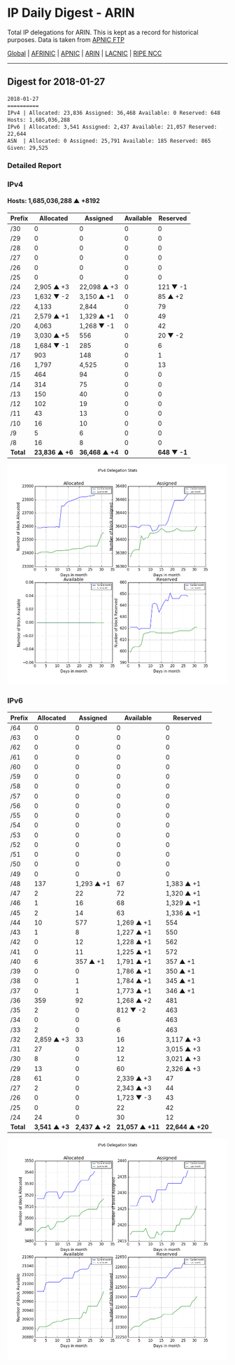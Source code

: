 # IP Daily Digest - ARIN 

Total IP delegations for ARIN. This is kept as a record for historical purposes. Data is taken from [APNIC FTP](https://ftp.apnic.net/)

[Global](https://github.com/csmets/IP-Daily-Digest) | [AFRINIC](https://github.com/csmets/IP-Daily-Digest/tree/master/archives/AFRINIC) | [APNIC](https://github.com/csmets/IP-Daily-Digest/tree/master/archives/APNIC) | [ARIN](https://github.com/csmets/IP-Daily-Digest/tree/master/archives/ARIN) | [LACNIC](https://github.com/csmets/IP-Daily-Digest/tree/master/archives/LACNIC) | [RIPE NCC](https://github.com/csmets/IP-Daily-Digest/tree/master/archives/RIPE_NCC)

---

## Digest for 2018-01-27
```
2018-01-27
==========
IPv4 | Allocated: 23,836 Assigned: 36,468 Available: 0 Reserved: 648 Hosts: 1,685,036,288
IPv6 | Allocated: 3,541 Assigned: 2,437 Available: 21,057 Reserved: 22,644
ASN  | Allocated: 0 Assigned: 25,791 Available: 185 Reserved: 865 Given: 29,525
```

### Detailed Report

### IPv4

#### Hosts: **1,685,036,288 ▲ +8192**

| Prefix | Allocated | Assigned | Available | Reserved |
| ----- | ----- | ----- | ----- | ----- |
| /30 | 0 | 0 | 0 | 0 |
| /29 | 0 | 0 | 0 | 0 |
| /28 | 0 | 0 | 0 | 0 |
| /27 | 0 | 0 | 0 | 0 |
| /26 | 0 | 0 | 0 | 0 |
| /25 | 0 | 0 | 0 | 0 |
| /24 | 2,905 ▲ +3 | 22,098 ▲ +3 | 0 | 121 ▼ -1 |
| /23 | 1,632 ▼ -2 | 3,150 ▲ +1 | 0 | 85 ▲ +2 |
| /22 | 4,133 | 2,844 | 0 | 79 |
| /21 | 2,579 ▲ +1 | 1,329 ▲ +1 | 0 | 49 |
| /20 | 4,063 | 1,268 ▼ -1 | 0 | 42 |
| /19 | 3,030 ▲ +5 | 556 | 0 | 20 ▼ -2 |
| /18 | 1,684 ▼ -1 | 285 | 0 | 6 |
| /17 | 903 | 148 | 0 | 1 |
| /16 | 1,797 | 4,525 | 0 | 13 |
| /15 | 464 | 94 | 0 | 0 |
| /14 | 314 | 75 | 0 | 0 |
| /13 | 150 | 40 | 0 | 0 |
| /12 | 102 | 19 | 0 | 0 |
| /11 | 43 | 13 | 0 | 0 |
| /10 | 16 | 10 | 0 | 0 |
| /9 | 5 | 6 | 0 | 0 |
| /8 | 16 | 8 | 0 | 0 |
| **Total** | **23,836 ▲ +6** | **36,468 ▲ +4** | **0** | **648 ▼ -1** |

![ipv4-stats](ipv4-figure.png)

### IPv6

| Prefix | Allocated | Assigned | Available | Reserved |
| ----- | ----- | ----- | ----- | ----- |
| /64 | 0 | 0 | 0 | 0 |
| /63 | 0 | 0 | 0 | 0 |
| /62 | 0 | 0 | 0 | 0 |
| /61 | 0 | 0 | 0 | 0 |
| /60 | 0 | 0 | 0 | 0 |
| /59 | 0 | 0 | 0 | 0 |
| /58 | 0 | 0 | 0 | 0 |
| /57 | 0 | 0 | 0 | 0 |
| /56 | 0 | 0 | 0 | 0 |
| /55 | 0 | 0 | 0 | 0 |
| /54 | 0 | 0 | 0 | 0 |
| /53 | 0 | 0 | 0 | 0 |
| /52 | 0 | 0 | 0 | 0 |
| /51 | 0 | 0 | 0 | 0 |
| /50 | 0 | 0 | 0 | 0 |
| /49 | 0 | 0 | 0 | 0 |
| /48 | 137 | 1,293 ▲ +1 | 67 | 1,383 ▲ +1 |
| /47 | 2 | 22 | 72 | 1,320 ▲ +1 |
| /46 | 1 | 16 | 68 | 1,329 ▲ +1 |
| /45 | 2 | 14 | 63 | 1,336 ▲ +1 |
| /44 | 10 | 577 | 1,269 ▲ +1 | 554 |
| /43 | 1 | 8 | 1,227 ▲ +1 | 550 |
| /42 | 0 | 12 | 1,228 ▲ +1 | 562 |
| /41 | 0 | 11 | 1,225 ▲ +1 | 572 |
| /40 | 6 | 357 ▲ +1 | 1,791 ▲ +1 | 357 ▲ +1 |
| /39 | 0 | 0 | 1,786 ▲ +1 | 350 ▲ +1 |
| /38 | 0 | 1 | 1,784 ▲ +1 | 345 ▲ +1 |
| /37 | 0 | 1 | 1,773 ▲ +1 | 346 ▲ +1 |
| /36 | 359 | 92 | 1,268 ▲ +2 | 481 |
| /35 | 2 | 0 | 812 ▼ -2 | 463 |
| /34 | 0 | 0 | 6 | 463 |
| /33 | 2 | 0 | 6 | 463 |
| /32 | 2,859 ▲ +3 | 33 | 16 | 3,117 ▲ +3 |
| /31 | 27 | 0 | 12 | 3,015 ▲ +3 |
| /30 | 8 | 0 | 12 | 3,021 ▲ +3 |
| /29 | 13 | 0 | 60 | 2,326 ▲ +3 |
| /28 | 61 | 0 | 2,339 ▲ +3 | 47 |
| /27 | 2 | 0 | 2,343 ▲ +3 | 44 |
| /26 | 0 | 0 | 1,723 ▼ -3 | 43 |
| /25 | 0 | 0 | 22 | 42 |
| /24 | 24 | 0 | 30 | 12 |
| **Total** | **3,541 ▲ +3** | **2,437 ▲ +2** | **21,057 ▲ +11** | **22,644 ▲ +20** |

![ipv6-stats](ipv6-figure.png)